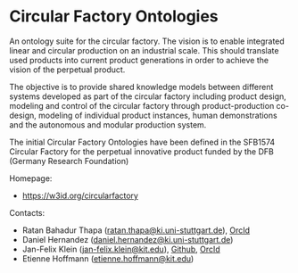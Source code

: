 Circular Factory Ontologies
===

An ontology suite for the circular factory. The vision is to enable integrated linear and circular production on an industrial scale. This should translate used products into current product generations in order to achieve the vision of the perpetual product.

The objective is to provide shared knowledge models between different systems developed as part of the circular factory including product design, modeling and control of the circular factory through product-production co-design, modeling of individual product instances, human demonstrations and the autonomous and modular production system. 

The initial Circular Factory Ontologies have been defined in the SFB1574 Circular Factory for
the perpetual innovative product funded by the DFB (Germany Research Foundation)

Homepage:
* https://w3id.org/circularfactory

Contacts: 
* Ratan Bahadur Thapa (<ratan.thapa@ki.uni-stuttgart.de>), [OrcId](https://orcid.org/0009-0000-2368-5928)
* Daniel Hernandez (<daniel.hernandez@ki.uni-stuttgart.de>)
* Jan-Felix Klein (<jan-felix.klein@kit.edu>), [Github](https://github.com/JaFeKl), [OrcId](https://orcid.org/0000-0002-3704-9567)
* Etienne Hoffmann (<etienne.hoffmann@kit.edu>)


